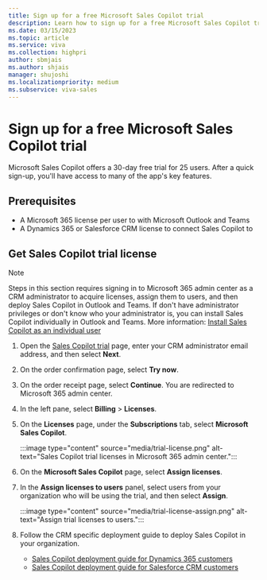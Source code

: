 ```yaml
---
title: Sign up for a free Microsoft Sales Copilot trial
description: Learn how to sign up for a free Microsoft Sales Copilot trial
ms.date: 03/15/2023
ms.topic: article
ms.service: viva
ms.collection: highpri
author: sbmjais
ms.author: shjais
manager: shujoshi
ms.localizationpriority: medium
ms.subservice: viva-sales
---
```


# Sign up for a free Microsoft Sales Copilot trial

Microsoft Sales Copilot offers a 30-day free trial for 25 users. After a quick sign-up, you'll have access to many of the app's key features. 

## Prerequisites

- A Microsoft 365 license per user to with Microsoft Outlook and Teams
- A Dynamics 365 or Salesforce CRM license to connect Sales Copilot to

## Get Sales Copilot trial license

> [!NOTE]
> Steps in this section requires signing in to Microsoft 365 admin center as a CRM administrator to acquire licenses, assign them to users, and then deploy Sales Copilot in Outlook and Teams. If don't have administrator privileges or don't know who your administrator is, you can install Sales Copilot individually in Outlook and Teams. More information: [Install Sales Copilot as an individual user](https://support.microsoft.com/topic/install-sales-copilot-a70ae8aa-19cf-412d-becb-448a128951c0)

1. Open the [Sales Copilot trial](https://go.microsoft.com/fwlink/p/?LinkID=2209090) page, enter your CRM administrator email address, and then select **Next**.

2. On the order confirmation page, select **Try now**.

3. On the order receipt page, select **Continue**. You are redirected to Microsoft 365 admin center.

4. In the left pane, select **Billing** > **Licenses**.

5. On the **Licenses** page, under the **Subscriptions** tab, select **Microsoft Sales Copilot**.

    :::image type="content" source="media/trial-license.png" alt-text="Sales Copilot trial licenses in Microsoft 365 admin center.":::

6. On the **Microsoft Sales Copilot** page, select **Assign licenses**.

7. In the **Assign licenses to users** panel, select users from your organization who will be using the trial, and then select **Assign**.

    :::image type="content" source="media/trial-license-assign.png" alt-text="Assign trial licenses to users.":::

8. Follow the CRM specific deployment guide to deploy Sales Copilot in your organization.
    - [Sales Copilot deployment guide for Dynamics 365 customers](deploy-viva-sales-d365.md)
    - [Sales Copilot deployment guide for Salesforce CRM customers](deploy-viva-sales-sf.md)

